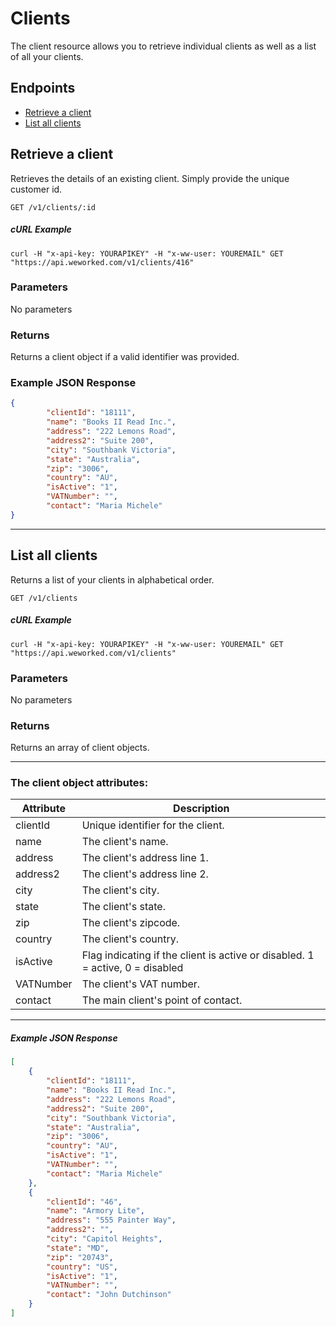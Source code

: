 
# Clients
The client resource allows you to retrieve individual clients as well as a list of all your clients.

## Endpoints
* [Retrieve a client](#retrieve-a-client)
* [List all clients](#list-all-clients)

## Retrieve a client
Retrieves the details of an existing client. Simply provide the unique customer id.

`GET /v1/clients/:id`

##### cURL Example
`curl -H "x-api-key: YOURAPIKEY" -H "x-ww-user: YOUREMAIL" GET "https://api.weworked.com/v1/clients/416"`

### Parameters
No parameters

### Returns
Returns a client object if a valid identifier was provided. 

### Example JSON Response
```json 
{
        "clientId": "18111",
        "name": "Books II Read Inc.",
        "address": "222 Lemons Road",
        "address2": "Suite 200",
        "city": "Southbank Victoria",
        "state": "Australia",
        "zip": "3006",
        "country": "AU",
        "isActive": "1",
        "VATNumber": "",
        "contact": "Maria Michele"
}
```

-------------

## List all clients
Returns a list of your clients in alphabetical order.

`GET /v1/clients`

##### cURL Example
`curl -H "x-api-key: YOURAPIKEY" -H "x-ww-user: YOUREMAIL" GET "https://api.weworked.com/v1/clients"`

### Parameters
No parameters

### Returns
Returns an array of client objects.

-------------

### The client object attributes:

| Attribute  | Description   |
| ---------- | ------------- |
| clientId   | Unique identifier for the client.  |
| name       | The client's name.  |
| address    | The client's address line 1. |
| address2    | The client's address line 2. |
| city       | The client's city.  |
| state      | The client's state.  |
| zip        | The client's zipcode.  |
| country    | The client's country.  |
| isActive   | Flag indicating if the client is active or disabled. 1 = active, 0 = disabled  |
| VATNumber  | The client's VAT number.  |
| contact    | The main client's point of contact.  |

-------------

##### Example JSON Response
```json 
[
    {
        "clientId": "18111",
        "name": "Books II Read Inc.",
        "address": "222 Lemons Road",
        "address2": "Suite 200",
        "city": "Southbank Victoria",
        "state": "Australia",
        "zip": "3006",
        "country": "AU",
        "isActive": "1",
        "VATNumber": "",
        "contact": "Maria Michele"
    },
    {
        "clientId": "46",
        "name": "Armory Lite",
        "address": "555 Painter Way",
        "address2": "",
        "city": "Capitol Heights",
        "state": "MD",
        "zip": "20743",
        "country": "US",
        "isActive": "1",
        "VATNumber": "",
        "contact": "John Dutchinson"
    }
]
```


